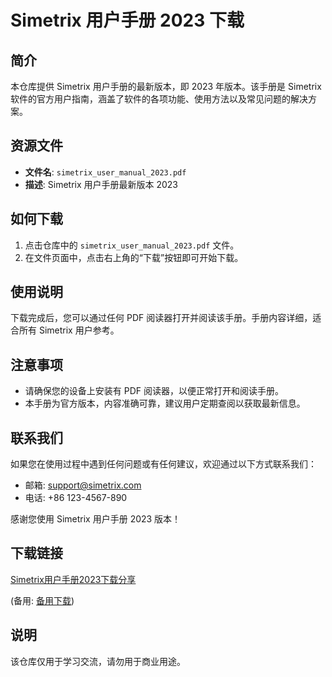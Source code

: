 # Simetrix 用户手册 2023 下载

## 简介

本仓库提供 Simetrix 用户手册的最新版本，即 2023 年版本。该手册是 Simetrix 软件的官方用户指南，涵盖了软件的各项功能、使用方法以及常见问题的解决方案。

## 资源文件

- **文件名**: `simetrix_user_manual_2023.pdf`
- **描述**: Simetrix 用户手册最新版本 2023

## 如何下载

1. 点击仓库中的 `simetrix_user_manual_2023.pdf` 文件。
2. 在文件页面中，点击右上角的“下载”按钮即可开始下载。

## 使用说明

下载完成后，您可以通过任何 PDF 阅读器打开并阅读该手册。手册内容详细，适合所有 Simetrix 用户参考。

## 注意事项

- 请确保您的设备上安装有 PDF 阅读器，以便正常打开和阅读手册。
- 本手册为官方版本，内容准确可靠，建议用户定期查阅以获取最新信息。

## 联系我们

如果您在使用过程中遇到任何问题或有任何建议，欢迎通过以下方式联系我们：

- 邮箱: support@simetrix.com
- 电话: +86 123-4567-890

感谢您使用 Simetrix 用户手册 2023 版本！

## 下载链接
[Simetrix用户手册2023下载分享](https://pan.quark.cn/s/f2281489c07a) 

(备用: [备用下载](https://pan.baidu.com/s/1HsAlSPUy0-tGNPuytq5o6A?pwd=1234))

## 说明

该仓库仅用于学习交流，请勿用于商业用途。
